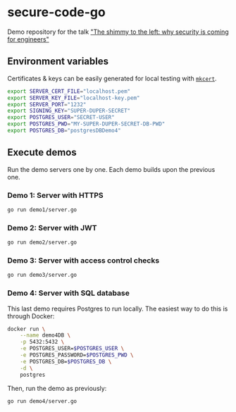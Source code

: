 # secure-code-go
Demo repository for the talk ["The shimmy to the left: why security is coming for engineers"](https://www.gophercon.co.uk/schedule/)

## Environment variables
Certificates & keys can be easily generated for local testing with [`mkcert`](https://github.com/FiloSottile/mkcert). 

```bash
export SERVER_CERT_FILE="localhost.pem"
export SERVER_KEY_FILE="localhost-key.pem"
export SERVER_PORT="1232"
export SIGNING_KEY="SUPER-DUPER-SECRET"
export POSTGRES_USER="SECRET-USER"
export POSTGRES_PWD="MY-SUPER-DUPER-SECRET-DB-PWD"
export POSTGRES_DB="postgresDBDemo4"
```

## Execute demos
Run the demo servers one by one. Each demo builds upon the previous one.

### Demo 1: Server with HTTPS
```bash
go run demo1/server.go
```

### Demo 2: Server with JWT
```bash
go run demo2/server.go
```

### Demo 3: Server with access control checks
```bash
go run demo3/server.go
```
### Demo 4: Server with SQL database
This last demo requires Postgres to run locally. The easiest way to do this is through Docker: 
```bash 
docker run \
    --name demo4DB \
    -p 5432:5432 \
    -e POSTGRES_USER=$POSTGRES_USER \
    -e POSTGRES_PASSWORD=$POSTGRES_PWD \
    -e POSTGRES_DB=$POSTGRES_DB \
    -d \
    postgres
```

Then, run the demo as previously: 
```bash
go run demo4/server.go
```